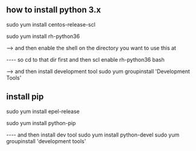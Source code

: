 ## how to install python 3.x

sudo yum install centos-release-scl

sudo yum install rh-python36

--> and then enable the shell on the directory you want to use this at

---- so cd to that dir first and then
scl enable rh-python36 bash

--> and then install development tool
sudo yum groupinstall 'Development Tools'

## install pip

sudo yum install epel-release

sudo yum install python-pip

---- and then install dev tool
sudo yum install python-devel
sudo yum groupinstall 'development tools'
